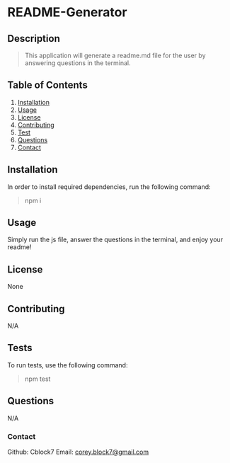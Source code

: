 # README-Generator
## Description 
> This application will generate a readme.md file for the user by answering questions in the terminal. 

## Table of Contents 
1. [Installation](#installation) 
2. [Usage](#usage) 
3. [License](#license) 
4. [Contributing](#contributing) 
5. [Test](#tests)
6. [Questions](#questions)
7. [Contact](#contact) 

## Installation <a name="installation"></a>
In order to install required dependencies, run the following command:
> npm i 

## Usage 
Simply run the js file, answer the questions in the terminal, and enjoy your readme! 

## License 
None 

## Contributing 
N/A 

## Tests 
To run tests, use the following command:
> npm test 

## Questions 
N/A

### Contact
Github: Cblock7
Email: corey.block7@gmail.com    

    